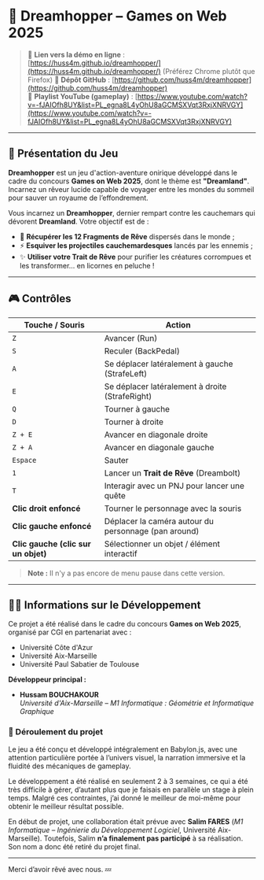 # 🌙 Dreamhopper – Games on Web 2025

> 🔗 **Lien vers la démo en ligne** : [https://huss4m.github.io/dreamhopper/](https://huss4m.github.io/dreamhopper/) (Préférez Chrome plutôt que Firefox)
> 📂 **Dépôt GitHub** : [https://github.com/huss4m/dreamhopper](https://github.com/huss4m/dreamhopper)  
> 🎥 **Playlist YouTube (gameplay)** : [https://www.youtube.com/watch?v=-fJAIOfh8UY&list=PL_egna8L4yOhU8aGCMSXVqt3RxjXNRVGY](https://www.youtube.com/watch?v=-fJAIOfh8UY&list=PL_egna8L4yOhU8aGCMSXVqt3RxjXNRVGY)

---

## 🧠 Présentation du Jeu

**Dreamhopper** est un jeu d'action-aventure onirique développé dans le cadre du concours **Games on Web 2025**, dont le thème est **"Dreamland"**. Incarnez un rêveur lucide capable de voyager entre les mondes du sommeil pour sauver un royaume de l’effondrement.

Vous incarnez un **Dreamhopper**, dernier rempart contre les cauchemars qui dévorent **Dreamland**. Votre objectif est de :

- 🌟 **Récupérer les 12 Fragments de Rêve** dispersés dans le monde ;
- ⚡ **Esquiver les projectiles cauchemardesques** lancés par les ennemis ;
- ✨ **Utiliser votre Trait de Rêve** pour purifier les créatures corrompues et les transformer… en licornes en peluche !

---

## 🎮 Contrôles

| Touche / Souris           | Action                                                       |
|--------------------------|--------------------------------------------------------------|
| `Z`                      | Avancer (Run)                                                |
| `S`                      | Reculer (BackPedal)                                          |
| `A`                      | Se déplacer latéralement à gauche (StrafeLeft)               |
| `E`                      | Se déplacer latéralement à droite (StrafeRight)              |
| `Q`                      | Tourner à gauche                                             |
| `D`                      | Tourner à droite                                             |
| `Z + E`                  | Avancer en diagonale droite                                  |
| `Z + A`                  | Avancer en diagonale gauche                                  |
| `Espace`                 | Sauter                                                      |
| `1`                      | Lancer un **Trait de Rêve** (Dreambolt)                      |
| `T`                      | Interagir avec un PNJ pour lancer une quête                  |
| **Clic droit enfoncé**   | Tourner le personnage avec la souris                         |
| **Clic gauche enfoncé**  | Déplacer la caméra autour du personnage (pan around)         |
| **Clic gauche (clic sur un objet)** | Sélectionner un objet / élément interactif           |

> **Note :** Il n'y a pas encore de menu pause dans cette version.

---

## 👨‍💻 Informations sur le Développement

Ce projet a été réalisé dans le cadre du concours **Games on Web 2025**, organisé par CGI en partenariat avec :

- Université Côte d'Azur  
- Université Aix-Marseille  
- Université Paul Sabatier de Toulouse  

**Développeur principal :**  
- **Hussam BOUCHAKOUR**  
  *Université d'Aix-Marseille – M1 Informatique : Géométrie et Informatique Graphique*

### 🔧 Déroulement du projet

Le jeu a été conçu et développé intégralement en Babylon.js, avec une attention particulière portée à l’univers visuel, la narration immersive et la fluidité des mécaniques de gameplay.

Le développement a été réalisé en seulement 2 à 3 semaines, ce qui a été très difficile à gérer, d’autant plus que je faisais en parallèle un stage à plein temps. Malgré ces contraintes, j’ai donné le meilleur de moi-même pour obtenir le meilleur résultat possible.

En début de projet, une collaboration était prévue avec **Salim FARES** (*M1 Informatique – Ingénierie du Développement Logiciel*, Université Aix-Marseille). Toutefois, Salim **n’a finalement pas participé** à sa réalisation. Son nom a donc été retiré du projet final.

---

Merci d’avoir rêvé avec nous. 💤


